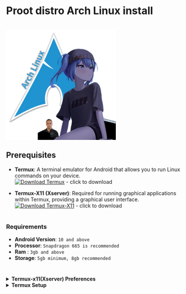 # Proot distro Arch Linux install
<br><img width="300-" align="center" src="https://github.com/Welpyes/dotfiles-windows/blob/18d130b89831024092f5a6c05cc556dd70efd60f/wallpapers/20241018_195232.png">

## Prerequisites

- **Termux**: A terminal emulator for Android that allows you to run Linux commands on your device.  
  [![Download Termux](https://img.shields.io/badge/Download-Termux-brightgreen?style=for-the-badge&logo=android)](https://f-droid.org/repo/com.termux_118.apk) - click to download

- **Termux-X11 (Xserver)**: Required for running graphical applications within Termux, providing a graphical user interface.  
  [![Download Termux-X11](https://img.shields.io/badge/Download-Termux--X11-blue?style=for-the-badge&logo=linux)](https://github.com/ahmad1abbadi/extra/releases/download/apps/termux-x11.apk) - click to download 
# 

### Requirements
* **Android Version**: `10 and above`
* **Processor**: `Snapdragon 665 is recommended`
* **Ram** : `3gb and above`
* **Storage**: `5gb minimum, 8gb recommended`
# 
<details>
<summary><b>Termux-x11(Xserver) Preferences</b></summary>

#### Output  
- Display resolution mode  - Exact 
- Display resolution  - 1920x1080(minimum is 1280x720)
- Stretch to fit display  - Off
- Reseed screen while soft keyboard is open  - Off
- PIP mode  - Off
- Fullscreen on device display  - On
- Force landscape orientation  - On
- Hide display cutout (if any)  - Optional
- Keep Screen On - On

### Pointer
- Touchscreen input mode  - Trackpad  
- Show stylus click options  - Off
- Show mouse click helper overlay  - On
- Capture external mouse when possible  - On
- Transform captured pointer movements  - On  
- Enable tap-to-move for touchpads - Off

### Keyboard
Toggle Keyboard using back key - On
**Everything else is optional**

</details>

<details>
<summary><b>Termux Setup</b></summary>
<br> 
First off all use this to update repos and check for bad ones

```sh
termux-change-repo && pkg upgrade -y
```
<img width="300" align="left" src="https://github.com/Welpyes/Proot-distro-Arch-Linux/blob/a329f2be169ed71e6e812f926df9d911310c5c81/.Readme-Resources/termux-repos1.jpg"><img width="300" align="right" src="https://github.com/Welpyes/Proot-distro-Arch-Linux/blob/a329f2be169ed71e6e812f926df9d911310c5c81/.Readme-Resources/termux-repos2.jpg">
<br> 
Installing additional repos

```sh
pkg install root-repo x11-repo tur-repo
```
<br>
Install proot-distro and necessary packages

```sh
pkg install termux-x11-nightly pulseaudio proot-distro wget
```
now thats finished lets move on to **Arch Setup**

</details>
